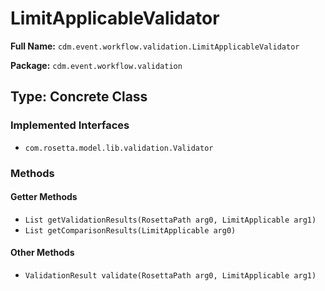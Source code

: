 # LimitApplicableValidator

**Full Name:** `cdm.event.workflow.validation.LimitApplicableValidator`

**Package:** `cdm.event.workflow.validation`

## Type: Concrete Class

### Implemented Interfaces

- `com.rosetta.model.lib.validation.Validator`

### Methods

#### Getter Methods

- `List getValidationResults(RosettaPath arg0, LimitApplicable arg1)`
- `List getComparisonResults(LimitApplicable arg0)`

#### Other Methods

- `ValidationResult validate(RosettaPath arg0, LimitApplicable arg1)`

